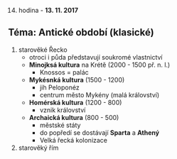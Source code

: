 14. hodina - **13. 11. 2017**
## Téma:  Antické období (klasické)

1) starověké Řecko
    - otroci i půda představují soukromé vlastnictví
    - **Minojksá kultura** na Krétě (2000 - 1500 př. n. l.)
        - Knossos = palác
    - **Mykésnká kultura** (1500 - 1200)
        - jih Peloponéz
        - centrum město Mykény (malá království)
    - **Homérská kultura** (1200 - 800)
        - vznik království
    - **Archaická kultura** (800 - 500)
        - městské státy
        - do popředí se dostávají **Sparta** a **Athený**
        - Velká řecká kolonizace
2) starověký řím